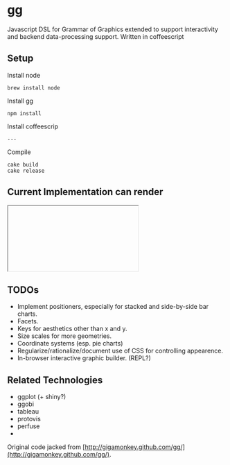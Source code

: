 gg
===

Javascript DSL for Grammar of Graphics extended to support interactivity and
backend data-processing support.  Written in coffeescript

Setup
------

Install node

    brew install node

Install gg

    npm install

Install coffeescrip

    ---

Compile

    cake build
    cake release

Current Implementation can render
---------------

<iframe>
< html>
<ggplot2js!doctype html>
<script src="https://raw.github.com/sirrice/gg/new-model/lib/gg.js"></script>
<link rel="stylesheet" type="text/css" href="https://raw.github.com/sirrice/gg/new-model/lib/gg.css">
<script>
;(function () {
  $(document).ready(function() {
    Math.seedrandom("zero");
    var specs = {
      layers: [
        {
          geom: { type:"interval", aes: {y: 'total', r: 'total'} },
          aes: {x: 'd', y: 'r', 'fill': 'f',  "fill-opacity": 0.9},
          stat: "bin"
        }
       ,{
          geom: { type:"point"},
          aes: {x: 'd', y: 'r', fill: '{g*10 + f}', "fill-opacity": 0.4}
        }
      ],
      facets: {x: 'f', y: 'g', xLabel: "custom x facet label", fontSize: "10pt"},
      scales: {
        x: {type: 'linear'},
        y: {type: 'linear'},
        r: {type: 'linear', range: [3,6]}
      },
      opts: {
        title: "Custom plot title!"
      }
    }

    var w    = 800;
    var h    = 600;
    var ex   = function () { return d3.select('#examples').append('span'); };
    var bigdata = _.map(_.range(0, 500), function(d) {
      g = Math.floor(Math.random() * 3);
      f = Math.floor(Math.random() * 3);
      t = Math.floor(Math.random() * 3);
      return {d:d, r: d*100, g: g, f:f, t:t};
    })

    var scatterplot = gg(specs)
    scatterplot.render(w, h, ex(), bigdata)

  });
})();
</script>
<div id="examples"></div>
</ggplot2js!doctype>
</html>
</iframe>

TODOs
---------

- Implement positioners, especially for stacked and side-by-side bar charts.
- Facets.
- Keys for aesthetics other than x and y.
- Size scales for more geometries.
- Coordinate systems (esp. pie charts)
- Regularize/rationalize/document use of CSS for controlling appearence.
- In-browser interactive graphic builder. (REPL?)


Related Technologies
-----------

* ggplot (+ shiny?)
* ggobi
* tableau
* protovis
* perfuse
*


Original code jacked from [http://gigamonkey.github.com/gg/](http://gigamonkey.github.com/gg/).



